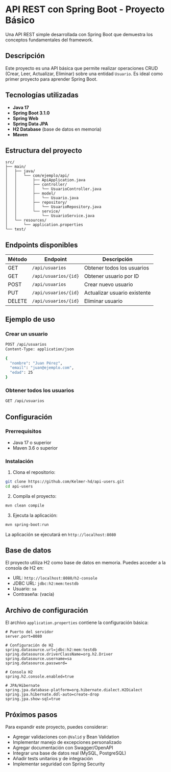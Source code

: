 # API REST con Spring Boot - Proyecto Básico

Una API REST simple desarrollada con Spring Boot que demuestra los conceptos fundamentales del framework.

## Descripción

Este proyecto es una API básica que permite realizar operaciones CRUD (Crear, Leer, Actualizar, Eliminar) sobre una entidad `Usuario`. Es ideal como primer proyecto para aprender Spring Boot.

## Tecnologías utilizadas

- **Java 17**
- **Spring Boot 3.1.0**
- **Spring Web**
- **Spring Data JPA**
- **H2 Database** (base de datos en memoria)
- **Maven**

## Estructura del proyecto

```
src/
├── main/
│   ├── java/
│   │   └── com/ejemplo/api/
│   │       ├── ApiApplication.java
│   │       ├── controller/
│   │       │   └── UsuarioController.java
│   │       ├── model/
│   │       │   └── Usuario.java
│   │       ├── repository/
│   │       │   └── UsuarioRepository.java
│   │       └── service/
│   │           └── UsuarioService.java
│   └── resources/
│       └── application.properties
└── test/
```

## Endpoints disponibles

| Método | Endpoint | Descripción |
|--------|----------|-------------|
| GET | `/api/usuarios` | Obtener todos los usuarios |
| GET | `/api/usuarios/{id}` | Obtener usuario por ID |
| POST | `/api/usuarios` | Crear nuevo usuario |
| PUT | `/api/usuarios/{id}` | Actualizar usuario existente |
| DELETE | `/api/usuarios/{id}` | Eliminar usuario |

## Ejemplo de uso

### Crear un usuario
```bash
POST /api/usuarios
Content-Type: application/json

{
  "nombre": "Juan Pérez",
  "email": "juan@ejemplo.com",
  "edad": 25
}
```

### Obtener todos los usuarios
```bash
GET /api/usuarios
```

## Configuración

### Prerrequisitos
- Java 17 o superior
- Maven 3.6 o superior

### Instalación

1. Clona el repositorio:
```bash
git clone https://github.com/Kelmer-hd/api-users.git
cd api-users
```

2. Compila el proyecto:
```bash
mvn clean compile
```

3. Ejecuta la aplicación:
```bash
mvn spring-boot:run
```

La aplicación se ejecutará en `http://localhost:8080`

## Base de datos

El proyecto utiliza H2 como base de datos en memoria. Puedes acceder a la consola de H2 en:
- URL: `http://localhost:8080/h2-console`
- JDBC URL: `jdbc:h2:mem:testdb`
- Usuario: `sa`
- Contraseña: (vacía)

## Archivo de configuración

El archivo `application.properties` contiene la configuración básica:

```properties
# Puerto del servidor
server.port=8080

# Configuración de H2
spring.datasource.url=jdbc:h2:mem:testdb
spring.datasource.driverClassName=org.h2.Driver
spring.datasource.username=sa
spring.datasource.password=

# Consola H2
spring.h2.console.enabled=true

# JPA/Hibernate
spring.jpa.database-platform=org.hibernate.dialect.H2Dialect
spring.jpa.hibernate.ddl-auto=create-drop
spring.jpa.show-sql=true
```

## Próximos pasos

Para expandir este proyecto, puedes considerar:

- Agregar validaciones con `@Valid` y Bean Validation
- Implementar manejo de excepciones personalizado
- Agregar documentación con Swagger/OpenAPI
- Integrar una base de datos real (MySQL, PostgreSQL)
- Añadir tests unitarios y de integración
- Implementar seguridad con Spring Security

